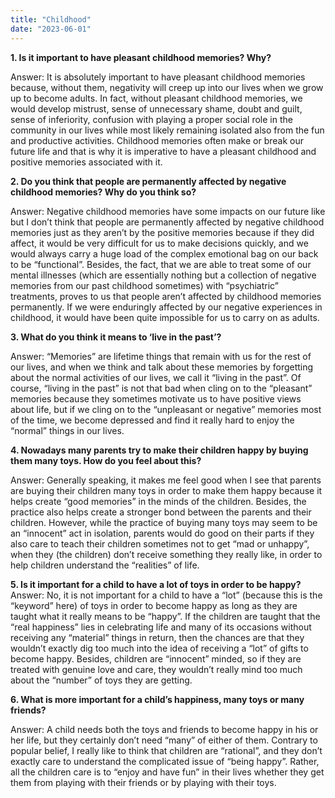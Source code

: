 ```yaml
---
title: "Childhood"
date: "2023-06-01"
---
```


**1\. Is it important to have pleasant childhood memories? Why?**

Answer: It is absolutely important to have pleasant childhood memories because, without them, negativity will creep up into our lives when we grow up to become adults. In fact, without pleasant childhood memories, we would develop mistrust, sense of unnecessary shame, doubt and guilt, sense of inferiority, confusion with playing a proper social role in the community in our lives while most likely remaining isolated also from the fun and productive activities. Childhood memories often make or break our future life and that is why it is imperative to have a pleasant childhood and positive memories associated with it.

**2\. Do you think that people are permanently affected by negative childhood memories? Why do you think so?**

Answer: Negative childhood memories have some impacts on our future like but I don’t think that people are permanently affected by negative childhood memories just as they aren’t by the positive memories because if they did affect, it would be very difficult for us to make decisions quickly, and we would always carry a huge load of the complex emotional bag on our back to be “functional”. Besides, the fact, that we are able to treat some of our mental illnesses (which are essentially nothing but a collection of negative memories from our past childhood sometimes) with “psychiatric” treatments, proves to us that people aren’t affected by childhood memories permanently. If we were enduringly affected by our negative experiences in childhood, it would have been quite impossible for us to carry on as adults.

**3\. What do you think it means to ‘live in the past’?**

Answer: “Memories” are lifetime things that remain with us for the rest of our lives, and when we think and talk about these memories by forgetting about the normal activities of our lives, we call it “living in the past”. Of course, “living in the past” is not that bad when cling on to the “pleasant” memories because they sometimes motivate us to have positive views about life, but if we cling on to the “unpleasant or negative” memories most of the time, we become depressed and find it really hard to enjoy the “normal” things in our lives.

**4\. Nowadays many parents try to make their children happy by buying them many toys. How do you feel about this?**

Answer: Generally speaking, it makes me feel good when I see that parents are buying their children many toys in order to make them happy because it helps create “good memories” in the minds of the children. Besides, the practice also helps create a stronger bond between the parents and their children. However, while the practice of buying many toys may seem to be an “innocent” act in isolation, parents would do good on their parts if they also care to teach their children sometimes not to get “mad or unhappy”, when they (the children) don’t receive something they really like, in order to help children understand the “realities” of life.

**5\. Is it important for a child to have a lot of toys in order to be happy?**  
Answer: No, it is not important for a child to have a “lot” (because this is the “keyword” here) of toys in order to become happy as long as they are taught what it really means to be “happy”. If the children are taught that the “real happiness” lies in celebrating life and many of its occasions without receiving any “material” things in return, then the chances are that they wouldn’t exactly dig too much into the idea of receiving a “lot” of gifts to become happy. Besides, children are “innocent” minded, so if they are treated with genuine love and care, they wouldn’t really mind too much about the “number” of toys they are getting.

**6\. What is more important for a child’s happiness, many toys or many friends?**

Answer: A child needs both the toys and friends to become happy in his or her life, but they certainly don’t need “many” of either of them. Contrary to popular belief, I really like to think that children are “rational”, and they don’t exactly care to understand the complicated issue of “being happy”. Rather, all the children care is to “enjoy and have fun” in their lives whether they get them from playing with their friends or by playing with their toys.
